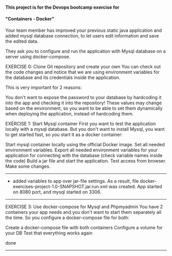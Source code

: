 #### This project is for the Devops bootcamp exercise for 
#### "Containers - Docker" 

Your team member has improved your previous static java application and added mysql database connection, to let users edit information and save the edited data.

They ask you to configure and run the application with Mysql database on a server using docker-compose.



EXERCISE 0: Clone Git repository and create your own
You can check out the code changes and notice that we are using environment variables for the database and its credentials inside the application.

This is very important for 2 reasons:

You don't want to expose the password to your database by hardcoding it into the app and checking it into the repository!
These values may change based on the environment, so you want to be able to set them dynamically when deploying the application, instead of hardcoding them.

EXERCISE 1: Start Mysql container
First you want to test the application locally with a mysql database. But you don't want to install Mysql, you want to get started fast, so you start it as a docker container:

Start mysql container locally using the official Docker image. Set all needed environment variables.
Export all needed environment variables for your application for connecting with the database (check variable names inside the code)
Build a jar file and start the application. Test access from browser. Make some changes.

---------------
* added variables to app over jar-file settings. As a result, file docker-exercises-project-1.0-SNAPSHOT.jar.run.xml was created.
App started on 8080 port, and mysql started on 3306.
---------------------------------------------------------

EXERCISE 3: Use docker-compose for Mysql and Phpmyadmin
You have 2 containers your app needs and you don't want to start them separately all the time. So you configure a docker-compose file for both:

Create a docker-compose file with both containers
Configure a volume for your DB
Test that everything works again

done

----------------------------------------------------------




